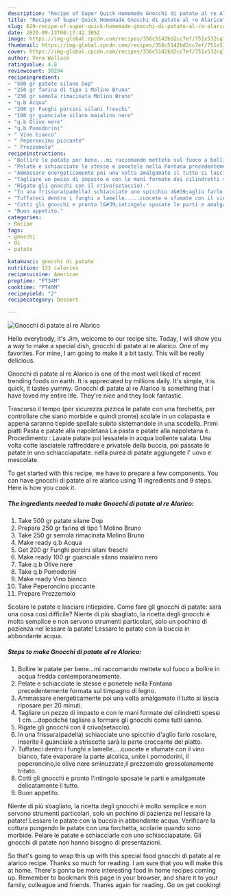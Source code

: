 ```yaml
---
description: "Recipe of Super Quick Homemade Gnocchi di patate al re Alarico"
title: "Recipe of Super Quick Homemade Gnocchi di patate al re Alarico"
slug: 629-recipe-of-super-quick-homemade-gnocchi-di-patate-al-re-alarico
date: 2020-09-13T00:17:42.305Z
image: https://img-global.cpcdn.com/recipes/356c5142bd2cc7ef/751x532cq70/gnocchi-di-patate-al-re-alarico-recipe-main-photo.jpg
thumbnail: https://img-global.cpcdn.com/recipes/356c5142bd2cc7ef/751x532cq70/gnocchi-di-patate-al-re-alarico-recipe-main-photo.jpg
cover: https://img-global.cpcdn.com/recipes/356c5142bd2cc7ef/751x532cq70/gnocchi-di-patate-al-re-alarico-recipe-main-photo.jpg
author: Vera Wallace
ratingvalue: 4.8
reviewcount: 30294
recipeingredient:
- "500 gr patate silane Dop"
- "250 gr farina di tipo 1 Molino Bruno"
- "250 gr semola rimacinata Molino Bruno"
- "q.b Acqua"
- "200 gr Funghi porcini silani freschi"
- "100 gr guanciale silano maialino nero"
- "q.b Olive nere"
- "q.b Pomodorini"
- " Vino bianco"
- " Peperoncino piccante"
- " Prezzemolo"
recipeinstructions:
- "Bollire le patate per bene...mi raccomando mettete sul fuoco a bollire in acqua fredda contemporaneamente."
- "Pelate e schiacciate le stesse e ponetele nella Fontana precedentemente formata sul timpagno di legno."
- "Ammassare energeticamente poi una volta amalgamato il tutto si lascia riposare per 20 minuti."
- "Tagliare un pezzo di impasto e con le mani formate dei cilindretti spessi 1 cm....dopodiché tagliare a formare gli gnocchi come tutti sanno."
- "Rigate gli gnocchi con il crivo(setaccio)."
- "In una frissura(padella) schiacciate uno spicchio d&#39;aglio farlo rosolare, inserite il guanciale a striscette sarà la parte croccante del piatto."
- "Tuffateci dentro i funghi a lamelle.....cuocete e sfumate con il vino bianco, fate evaporare la parte alcolica, unite i pomodorini, il peperoncino,le olive nere sminuzzate,il prezzemolo grossolanamente tritato."
- "Cotti gli gnocchi e pronto l&#39;intingolo sposate le parti e amalgamate delicatamente il tutto."
- "Buon appetito."
categories:
- Recipe
tags:
- gnocchi
- di
- patate

katakunci: gnocchi di patate 
nutrition: 133 calories
recipecuisine: American
preptime: "PT34M"
cooktime: "PT40M"
recipeyield: "2"
recipecategory: Dessert

---
```



![Gnocchi di patate al re Alarico](https://img-global.cpcdn.com/recipes/356c5142bd2cc7ef/751x532cq70/gnocchi-di-patate-al-re-alarico-recipe-main-photo.jpg)

Hello everybody, it's Jim, welcome to our recipe site. Today, I will show you a way to make a special dish, gnocchi di patate al re alarico. One of my favorites. For mine, I am going to make it a bit tasty. This will be really delicious.

Gnocchi di patate al re Alarico is one of the most well liked of recent trending foods on earth. It is appreciated by millions daily. It's simple, it is quick, it tastes yummy. Gnocchi di patate al re Alarico is something that I have loved my entire life. They're nice and they look fantastic.

Trascorso il tempo (per sicurezza pizzica le patate con una forchetta, per controllare che siano morbide e quindi pronte) scolale in un colapasta e appena saranno tiepide spellale subito sistemandole in una scodella. Primi piatti Pasta e patate alla napoletana La pasta e patate alla napoletana è. Procedimento : Lavate patate poi lessatele in acqua bollente salata. Una volta cotte lasciatele raffreddare e privatele della buccia, poi passate le patate in uno schiacciapatate. nella purea di patate aggiungete l&#39; uovo e mescolate.


To get started with this recipe, we have to prepare a few components. You can have gnocchi di patate al re alarico using 11 ingredients and 9 steps. Here is how you cook it.

<!--inarticleads1-->

##### The ingredients needed to make Gnocchi di patate al re Alarico:

1. Take 500 gr patate silane Dop
1. Prepare 250 gr farina di tipo 1 Molino Bruno
1. Take 250 gr semola rimacinata Molino Bruno
1. Make ready q.b Acqua
1. Get 200 gr Funghi porcini silani freschi
1. Make ready 100 gr guanciale silano maialino nero
1. Take q.b Olive nere
1. Take q.b Pomodorini
1. Make ready  Vino bianco
1. Take  Peperoncino piccante
1. Prepare  Prezzemolo


Scolare le patate e lasciare intiepidire. Come fare gli gnocchi di patate: sarà una cosa così difficile? Niente di più sbagliato, la ricetta degli gnocchi è molto semplice e non servono strumenti particolari, solo un pochino di pazienza nel lessare la patate! Lessare le patate con la buccia in abbondante acqua. 

<!--inarticleads2-->

##### Steps to make Gnocchi di patate al re Alarico:

1. Bollire le patate per bene...mi raccomando mettete sul fuoco a bollire in acqua fredda contemporaneamente.
1. Pelate e schiacciate le stesse e ponetele nella Fontana precedentemente formata sul timpagno di legno.
1. Ammassare energeticamente poi una volta amalgamato il tutto si lascia riposare per 20 minuti.
1. Tagliare un pezzo di impasto e con le mani formate dei cilindretti spessi 1 cm....dopodiché tagliare a formare gli gnocchi come tutti sanno.
1. Rigate gli gnocchi con il crivo(setaccio).
1. In una frissura(padella) schiacciate uno spicchio d&#39;aglio farlo rosolare, inserite il guanciale a striscette sarà la parte croccante del piatto.
1. Tuffateci dentro i funghi a lamelle.....cuocete e sfumate con il vino bianco, fate evaporare la parte alcolica, unite i pomodorini, il peperoncino,le olive nere sminuzzate,il prezzemolo grossolanamente tritato.
1. Cotti gli gnocchi e pronto l&#39;intingolo sposate le parti e amalgamate delicatamente il tutto.
1. Buon appetito.


Niente di più sbagliato, la ricetta degli gnocchi è molto semplice e non servono strumenti particolari, solo un pochino di pazienza nel lessare la patate! Lessare le patate con la buccia in abbondante acqua. Verificare la cottura pungendo le patate con una forchetta, scolarle quando sono morbide. Pelare le patate e schiacciarle con uno schiacciapatate. Gli gnocchi di patate non hanno bisogno di presentazioni. 

So that's going to wrap this up with this special food gnocchi di patate al re alarico recipe. Thanks so much for reading. I am sure that you will make this at home. There's gonna be more interesting food in home recipes coming up. Remember to bookmark this page in your browser, and share it to your family, colleague and friends. Thanks again for reading. Go on get cooking!
